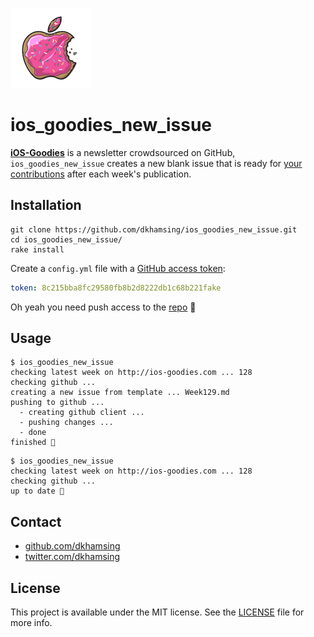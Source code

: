 ![](assets/ios-goodies.png)

# ios_goodies_new_issue

[**iOS-Goodies**](http://ios-goodies.com/) is a newsletter crowdsourced on GitHub, `ios_goodies_new_issue` creates a new blank issue that is ready for [your contributions](https://github.com/iOS-Goodies/iOS-Goodies) after each week's publication.

## Installation

```shell
git clone https://github.com/dkhamsing/ios_goodies_new_issue.git
cd ios_goodies_new_issue/
rake install
```
Create a `config.yml` file with a [GitHub access token](https://help.github.com/articles/creating-an-access-token-for-command-line-use/):

```yaml
token: 8c215bba8fc29580fb8b2d8222db1c68b221fake
```

Oh yeah you need push access to the [repo](https://github.com/iOS-Goodies/iOS-Goodies) :cake:

## Usage

```shell
$ ios_goodies_new_issue
checking latest week on http://ios-goodies.com ... 128
checking github ...
creating a new issue from template ... Week129.md
pushing to github ...
  - creating github client ...
  - pushing changes ...
  - done
finished 🍰
```

```shell
$ ios_goodies_new_issue
checking latest week on http://ios-goodies.com ... 128
checking github ...
up to date 🎉
```
## Contact

- [github.com/dkhamsing](https://github.com/dkhamsing)
- [twitter.com/dkhamsing](https://twitter.com/dkhamsing)

## License

This project is available under the MIT license. See the [LICENSE](LICENSE) file for more info.

